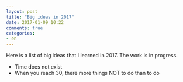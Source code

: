 ```yaml
---
layout: post
title: "Big ideas in 2017"
date: 2017-01-09 10:22
comments: true
categories:
- en
---
```


Here is a list of big ideas that I learned in 2017. The work is in progress.

* Time does not exist
* When you reach 30, there more things NOT to do than to do
